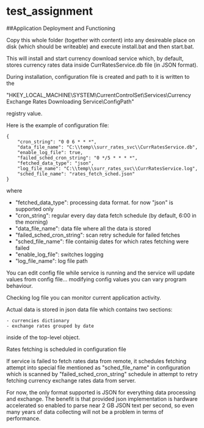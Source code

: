 # test_assignment

##Application Deployment and Functioning

Copy this whole folder (together with content) into any desireable place on 
disk (which should be writeable) and execute install.bat and then start.bat.

This will install and start currency download service which, by default,
stores currency rates data inside CurrRatesService.db file (in JSON format).

During installation, configuration file is created and path to it is written
to the

"HKEY_LOCAL_MACHINE\SYSTEM\CurrentControlSet\Services\Currency Exchange Rates Downloading Service\ConfigPath"

registry value.

Here is the example of configuration file:

```
{
    "cron_string": "0 0 6 * * *",
    "data_file_name": "C:\\temp\\surr_rates_svc\\CurrRatesService.db",
    "enable_log_file": true,
    "failed_sched_cron_string": "0 */5 * * * *",
    "fetched_data_type": "json",
    "log_file_name": "C:\\temp\\surr_rates_svc\\CurrRatesService.log",
    "sched_file_name": "rates_fetch_sched.json"
}
```

where

- "fetched_data_type": processing data format. for now "json" is supported only
- "cron_string": regular every day data fetch schedule (by default, 6:00 in the morning)
- "data_file_name": data file where all the data is stored
- "failed_sched_cron_string": scan retry schedule for failed fetches
- "sched_file_name": file containig dates for which rates fetching were failed
- "enable_log_file": switches logging
- "log_file_name": log file path

You can edit config file while service is running and the service will
update values from config file... modifying config values you can vary
program behaviour.

Checking log file you can monitor current application activity.

Actual data is stored in json data file which contains two sections:

    - currencies dictionary
    - exchange rates grouped by date
    
inside of the top-level object.

Rates fetching is scheduled in configuration file

If service is failed to fetch rates data from remote, it schedules fetching
attempt into special file mentioned as "sched_file_name" in configuration which
is scanned by "failed_sched_cron_string" schedule in attempt to retry fetching
currency exchange rates data from server.

For now, the only format supported is JSON for everything data processing
and exchange. The benefit is that provided json implementation is hardware
accelerated so enabled to parse near 2 GB JSON text per second, so even many
years of data collecting will not be a problem in terms of performance.
